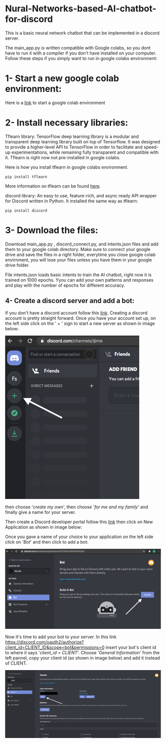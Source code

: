 # Nural-Networks-based-AI-chatbot-for-discord

This is a basic neural network chatbot that can be implemented in a discord server. 

The main_app.py is written compatible with Google colabs, so you dont have to run it with a compiler if you don't have installed on your computer. 
Follow these steps if you simply want to run in google colabs environment:

# 1- Start a new google colab environment: 

Here is a [link](https://https://colab.research.google.com/) to start a google colab environment


# 2- Install necessary libraries:

Tflearn library: TensorFlow deep learning lIbrary is a modular and transparent deep learning library built on top of Tensorflow. It was designed to provide a higher-level API to TensorFlow in order to facilitate and speed-up experimentations, while remaining fully transparent and compatible with it. Tflearn is right now not pre-installed in google colabs. 

Here is how you install tflearn in google colabs environment. 

```
pip install tflearn
```
More information on tflearn can be found [here](http://tflearn.org/).

discord library: An easy to use, feature-rich, and async ready API wrapper for Discord written in Python. It installed the same way as tflearn:

```
pip install discord
```


# 3- Download the files:  
Download main_app.py , discord_connect.py, and intents.json files and add them to your google colab directory. Make sure to connect your google drive and save the files in a right folder, everytime you close google colab envirnment, you will lose your files unless you have them in your google drive folder. 

File intents.json loads basic intents to train the AI chatbot, right now it is trained on 1000 epochs. Yyou can add your own patterns and responses and play with the number of epochs for different accuracy. 


## 4- Create a discord server and add a bot: 

If you don't have a discord account follow this [link](https://discord.com). Creating a discord account is pretty straight forward. Once you have your account set up, on the left side click on the ' + ' sign to start a new server as shown in image below: 




![Screenshot](1a.png)


then choose '*create my own*', then choose '*for me and my family*' and finally give a name for your server. 

Then create a Discord developer portal follow this [link](https://discord.com/developers/applications) then click on New Application as shown in image below:

Once you gave a name of your choice to your application on the left side click on '*Bot*' and then click to add a bot: 


![Screenshot](3a.png)


Now it's time to add your bot to your server. In this link https://discord.com/oauth2/authorize?client_id=CLIENT_ID&scope=bot&permissions=0 insert your bot's client id to where it says '*client_id = CLIENT*'. Choose '*General Information*' from the left pannel, copy your client id (as shown in image below) and add it instead of CLIENT. 

![Screenshot](4a.png)




